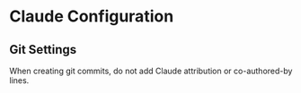 # Claude Configuration

## Git Settings

When creating git commits, do not add Claude attribution or co-authored-by lines.